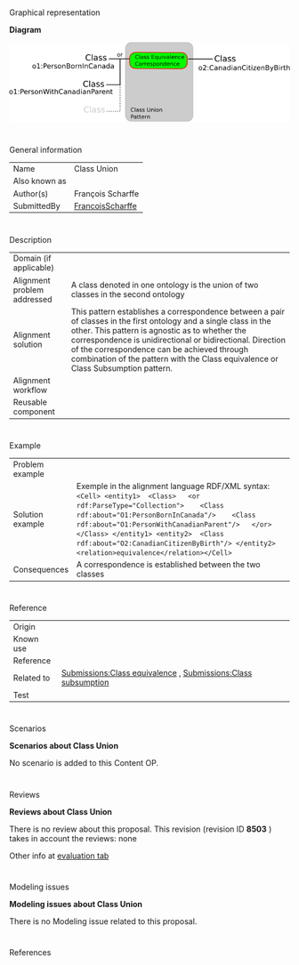# 

 Graphical representation



__Diagram__ 





[![Image:class-union.png](./Class-union.png)](../Image/Class-union.png.md "Image:class-union.png")





# 

 General information




|  |  |
| --- | --- |
|  Name  |  Class Union  |
|  Also known as  |  |
|  Author(s)  |  François Scharffe  |
|  SubmittedBy  | [FrancoisScharffe](../User/FrancoisScharffe.md "User:FrancoisScharffe")  |



  





# 

 Description




|  |  |
| --- | --- |
|  Domain (if applicable)  |  |
|  Alignment problem addressed  |  A class denoted in one ontology is the union of two classes in the second ontology  |
|  Alignment solution  |  This pattern establishes a correspondence between a pair of classes in the first ontology and a single class in the other. This pattern is agnostic as to whether the correspondence is unidirectional or bidirectional. Direction of the correspondence can be achieved through combination of the pattern with the Class equivalence or Class Subsumption pattern.  |
|  Alignment workflow  |  |
|  Reusable component  |  |



  





# 

 Example




|  |  |
| --- | --- |
|  Problem example  |  |
|  Solution example  |  Exemple in the alignment language RDF/XML syntax: ```<Cell> <entity1>  <Class>   <or rdf:ParseType="Collection">    <Class rdf:about="O1:PersonBornInCanada"/>    <Class rdf:about="O1:PersonWithCanadianParent"/>   </or>  </Class> </entity1> <entity2>  <Class rdf:about="O2:CanadianCitizenByBirth"/> </entity2> <relation>equivalence</relation></Cell>``` |
|  Consequences  |  A correspondence is established between the two classes  |



  





# 

 Reference




|  |  |
| --- | --- |
|  Origin  |  |
|  Known use  |  |
|  Reference  |  |
|  Related to  | [Submissions:Class equivalence](../Class_equivalence/Class_equivalence.md "Submissions:Class equivalence")  , [Submissions:Class subsumption](../Class_subsumption/Class_subsumption.md "Submissions:Class subsumption")  |
|  Test  |  |



  





# 

 Scenarios




__Scenarios about Class Union__ 


 No scenario is added to this Content OP.
 




# 

 Reviews




__Reviews about Class Union__ 


 There is no review about this proposal.
This revision (revision ID
 __8503__ 
 ) takes in account the reviews: none
 



 Other info at
 [evaluation tab](http://ontologydesignpatterns.org/wiki/index.php?title=Submissions:Class_Union&action=evaluation "http://ontologydesignpatterns.org/wiki/index.php?title=Submissions:Class_Union&action=evaluation") 





  





# 

 Modeling issues




__Modeling issues about Class Union__ 


 There is no Modeling issue related to this proposal.
 




  





# 

 References